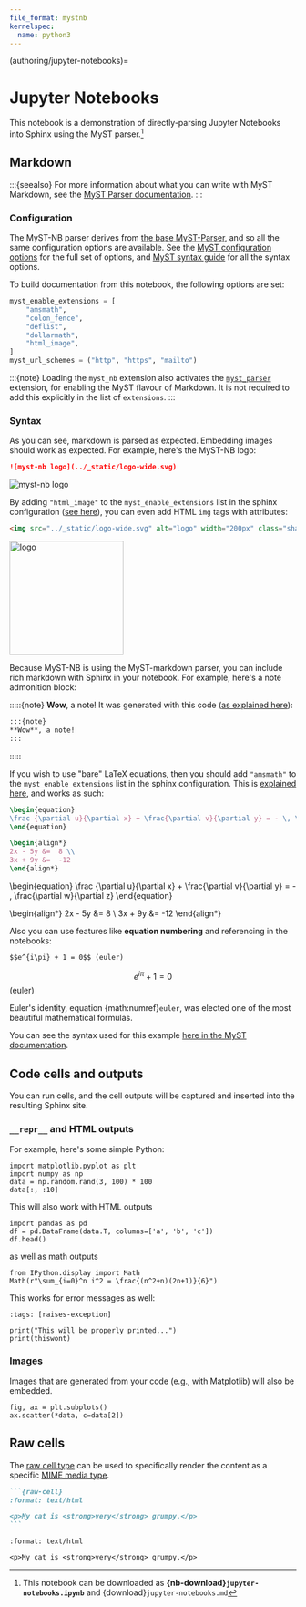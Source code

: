 ```yaml
---
file_format: mystnb
kernelspec:
  name: python3
---
```


(authoring/jupyter-notebooks)=
# Jupyter Notebooks

This notebook is a demonstration of directly-parsing Jupyter Notebooks into
Sphinx using the MyST parser.[^download]

[^download]: This notebook can be downloaded as **{nb-download}`jupyter-notebooks.ipynb`** and {download}`jupyter-notebooks.md`

## Markdown

:::{seealso}
For more information about what you can write with MyST Markdown, see the
[MyST Parser documentation](inv:myst#intro/get-started).
:::

### Configuration

The MyST-NB parser derives from [the base MyST-Parser](inv:myst#intro/get-started), and so all the same configuration options are available.
See the [MyST configuration options](inv:myst#sphinx/config-options) for the full set of options, and [MyST syntax guide](inv:myst#syntax/core) for all the syntax options.

To build documentation from this notebook, the following options are set:

```python
myst_enable_extensions = [
    "amsmath",
    "colon_fence",
    "deflist",
    "dollarmath",
    "html_image",
]
myst_url_schemes = ("http", "https", "mailto")
```

:::{note}
Loading the `myst_nb` extension also activates the [`myst_parser`](inv:myst#index) extension, for enabling the MyST flavour of Markdown.
It is not required to add this explicitly in the list of `extensions`.
:::

### Syntax

As you can see, markdown is parsed as expected. Embedding images should work as expected.
For example, here's the MyST-NB logo:

```md
![myst-nb logo](../_static/logo-wide.svg)
```

![myst-nb logo](../_static/logo-wide.svg)

By adding `"html_image"` to the `myst_enable_extensions` list in the sphinx configuration ([see here](inv:myst#syntax/images)), you can even add HTML `img` tags with attributes:

```html
<img src="../_static/logo-wide.svg" alt="logo" width="200px" class="shadow mb-2">
```

<img src="../_static/logo-wide.svg" alt="logo" width="200px"  class="shadow mb-2">

Because MyST-NB is using the MyST-markdown parser, you can include rich markdown with Sphinx in your notebook.
For example, here's a note admonition block:

:::::{note}
**Wow**, a note!
It was generated with this code ([as explained here](inv:myst:std:label#syntax/admonitions)):

````md
:::{note}
**Wow**, a note!
:::
````

:::::

If you wish to use "bare" LaTeX equations, then you should add `"amsmath"` to the `myst_enable_extensions` list in the sphinx configuration.
This is [explained here](inv:myst:std:label#syntax/amsmath), and works as such:

```latex
\begin{equation}
\frac {\partial u}{\partial x} + \frac{\partial v}{\partial y} = - \, \frac{\partial w}{\partial z}
\end{equation}

\begin{align*}
2x - 5y &=  8 \\
3x + 9y &=  -12
\end{align*}
```

\begin{equation}
\frac {\partial u}{\partial x} + \frac{\partial v}{\partial y} = - \, \frac{\partial w}{\partial z}
\end{equation}

\begin{align*}
2x - 5y &=  8 \\
3x + 9y &=  -12
\end{align*}

Also you can use features like **equation numbering** and referencing in the notebooks:

```md
$$e^{i\pi} + 1 = 0$$ (euler)
```

$$e^{i\pi} + 1 = 0$$ (euler)

Euler's identity, equation {math:numref}`euler`, was elected one of the
most beautiful mathematical formulas.

You can see the syntax used for this example [here in the MyST documentation](inv:myst:std:label#syntax/math).

## Code cells and outputs

You can run cells, and the cell outputs will be captured and inserted into
the resulting Sphinx site.

### `__repr__` and HTML outputs

For example, here's some simple Python:

```{code-cell} ipython3
import matplotlib.pyplot as plt
import numpy as np
data = np.random.rand(3, 100) * 100
data[:, :10]
```

This will also work with HTML outputs

```{code-cell} ipython3
import pandas as pd
df = pd.DataFrame(data.T, columns=['a', 'b', 'c'])
df.head()
```

as well as math outputs

```{code-cell} ipython3
from IPython.display import Math
Math(r"\sum_{i=0}^n i^2 = \frac{(n^2+n)(2n+1)}{6}")
```

This works for error messages as well:

```{code-cell} ipython3
:tags: [raises-exception]

print("This will be properly printed...")
print(thiswont)
```

### Images

Images that are generated from your code (e.g., with Matplotlib) will also
be embedded.

```{code-cell} ipython3
fig, ax = plt.subplots()
ax.scatter(*data, c=data[2])
```

## Raw cells

The [raw cell type](https://nbformat.readthedocs.io/en/latest/format_description.html#raw-nbconvert-cells) can be used to specifically render the content as a specific [MIME media type](https://developer.mozilla.org/en-US/docs/Web/HTTP/Basics_of_HTTP/MIME_types).

````markdown
```{raw-cell}
:format: text/html

<p>My cat is <strong>very</strong> grumpy.</p>
```
````

```{raw-cell}
:format: text/html

<p>My cat is <strong>very</strong> grumpy.</p>
```
